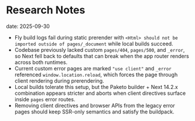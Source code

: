 # Research Notes

date: 2025-09-30

- Fly build logs fail during static prerender with `<Html> should not be imported outside of pages/_document` while local builds succeed.
- Codebase previously lacked custom `pages/404`, `pages/500`, and `_error`, so Next fell back to defaults that can break when the app router renders across both runtimes.
- Current custom error pages are marked `"use client"` and `_error` referenced `window.location.reload`, which forces the page through client rendering during prerendering.
- Local builds tolerate this setup, but the Paketo builder + Next 14.2.x combination appears stricter and aborts when client directives surface inside `pages` error routes.
- Removing client directives and browser APIs from the legacy error pages should keep SSR-only semantics and satisfy the buildpack.
